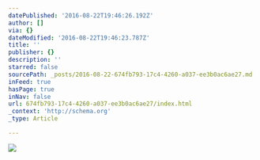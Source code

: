 ```yaml
---
datePublished: '2016-08-22T19:46:26.192Z'
author: []
via: {}
dateModified: '2016-08-22T19:46:23.787Z'
title: ''
publisher: {}
description: ''
starred: false
sourcePath: _posts/2016-08-22-674fb793-17c4-4260-a037-ee3b0ac6ae27.md
inFeed: true
hasPage: true
inNav: false
url: 674fb793-17c4-4260-a037-ee3b0ac6ae27/index.html
_context: 'http://schema.org'
_type: Article

---
```

![](https://the-grid-user-content.s3-us-west-2.amazonaws.com/1d017b6b-a135-4095-96c7-7b3237d6af5c.jpg)